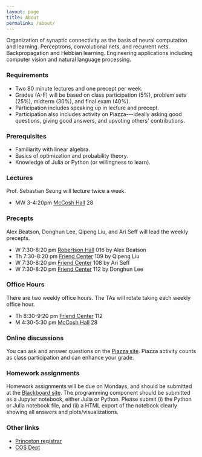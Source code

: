 ```yaml
---
layout: page
title: About
permalink: /about/
---
```


Organization of synaptic connectivity as the basis of neural
computation and learning. Perceptrons, convolutional nets, and
recurrent nets. Backpropagation and Hebbian learning. Engineering
applications including computer vision and natural language
processing.

### Requirements
  - Two 80 minute lectures and one precept per week.  
  - Grades (A-F) will be based on class participation (5%), problem sets (25%), midterm (30%), and final exam (40%).
  - Participation includes speaking up in lecture and precept.
  - Participation also includes activity on Piazza---ideally asking good questions, giving good answers, and upvoting others' contributions.

### Prerequisites
  - Familiarity with linear algebra.
  - Basics of optimization and probability theory.
  - Knowledge of Julia or Python (or willingness to learn).

### Lectures
Prof. Sebastian Seung will lecture twice a week.

- MW 3-4:20pm [McCosh Hall][mccosh-hall] 28

### Precepts
Alex Beatson, Donghun Lee, Qipeng Liu, and Ari Seff will lead the weekly precepts.

- W	7:30-8:20 pm [Robertson Hall][robertson-hall]	016  	by Alex Beatson
- Th 	7:30-8:20 pm [Friend Center][friend-center]   	109  	by Qipeng Liu
- W	7:30-8:20 pm [Friend Center][friend-center]   	108  	by Ari Seff
- W	7:30-8:20 pm [Friend Center][friend-center]	112	by Donghun Lee

### Office Hours
There are two weekly office hours. The TAs will rotate taking each weekly office hour.

- Th 	8:30-9:20 pm [Friend Center][friend-center]   	112
- M	4:30-5:30 pm [McCosh Hall][mccosh-hall] 28

### Online discussions
You can ask and answer questions on the [Piazza site](https://piazza.com/princeton/spring2017/cos495/home).  Piazza activity counts as class participation and can enhance your grade.

### Homework assignments
Homework assignments will be due on Mondays, and should be submitted at the [Blackboard site](https://blackboard.princeton.edu/webapps/blackboard/execute/announcement?method=search&context=course&course_id=_3632370_1&handle=cp_announcements&mode=cpview).  The programming component should be submitted as a Jupyter notebook, either Julia or Python. Please submit (i) the Python or Julia notebook file, and (ii) a HTML export of the notebook clearly showing all answers and plots/visualizations.

### Other links
- [Princeton registrar](https://registrar.princeton.edu/course-offerings/course_details.xml?courseid=002084&term=1174)
- [COS Dept](http://www.cs.princeton.edu/courses/archive/spring17/cos495/)

[mccosh-hall]: https://goo.gl/maps/r1ryZ7EKZrD2
[friend-center]: https://goo.gl/maps/FbGwEnmNAnC2
[computer-science]: https://goo.gl/maps/23Nw4ktSwZQ2
[robertson-hall]: https://goo.gl/maps/vNgBtF8Qpn62
